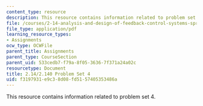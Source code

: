```yaml
---
content_type: resource
description: This resource contains information related to problem set 4.
file: /courses/2-14-analysis-and-design-of-feedback-control-systems-spring-2014/f3197931e9c38d08fd5157405353486a_MIT2_14S14_Problem_Set_4.pdf
file_type: application/pdf
learning_resource_types:
- Assignments
ocw_type: OCWFile
parent_title: Assignments
parent_type: CourseSection
parent_uid: 533cedb7-f79a-8f05-3636-7f371a24a02c
resourcetype: Document
title: 2.14/2.140 Problem Set 4
uid: f3197931-e9c3-8d08-fd51-57405353486a
---
```

This resource contains information related to problem set 4.


